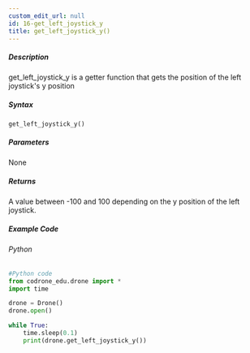 ```yaml
---
custom_edit_url: null
id: 16-get_left_joystick_y
title: get_left_joystick_y()
---
```


##### Description

get_left_joystick_y is a getter function that gets the position of the left joystick's y position

##### Syntax
```get_left_joystick_y()```


##### Parameters

None

##### Returns

A value between -100 and 100 depending on the y position of the left joystick.

##### Example Code
###### Python
```python
#Python code
from codrone_edu.drone import *
import time

drone = Drone()
drone.open()

while True:
    time.sleep(0.1)
    print(drone.get_left_joystick_y())

```